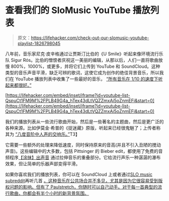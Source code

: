 # 查看我们的 SloMusic YouTube 播放列表

> 原文：<https://lifehacker.com/check-out-our-slomusic-youtube-playlist-1826798045>

八年前，音乐家尼克·皮辛格通过让贾斯汀比伯的《U Smile》听起来像环境流行乐队 Sigur Rós。比伯的憎恨者庆祝这一美丽的编辑，从那以后，人们一直将歌曲放慢 800%，1000%，或更多，并将它们上传到 YouTube 和 SoundCloud。这种类型的音乐声音平滑，缺乏可辨的歌词，这使它成为创作的绝佳背景音乐，所以我们在 YouTube 播放列表中收集了一些最好的音乐， [“所有音乐在 1/10 的速度下听起来都很好。”](https://www.youtube.com/playlist?list=PLB49G4a_hTex43dLtVQZZmxAi5oZnmEFi)

 [https://lifehacker.com/embed/inset/iframe?id=youtube-list-QspuCt1FM9M%2FPLB49G4a_hTex43dLtVQZZmxAi5oZnmEFi&start=0](https://lifehacker.com/embed/inset/iframe?id=youtube-list-QspuCt1FM9M%2FPLB49G4a_hTex43dLtVQZZmxAi5oZnmEFi&start=0) 

我们的播放列表从一些流行歌曲开始，然后是一些著名的主题曲，然后是更广泛的各种来源。比如伊莫金·希普的《捉迷藏》原版，听起来已经很鬼魅了；上传者称其为 [“八度音阶中人声的交响乐。”](https://www.youtube.com/watch?v=9jw27h74o2k)T3】



它需要一些额外的处理来降低速度，同时保持原来的音高(并且不引入丑陋的搅动声音)。这些编辑中的大多数，包括 Pittsinger 的 Bieber edit，都使用了免费的音频程序[【涂抹】出声音](https://www.npr.org/sections/therecord/2010/08/18/129283985/the-art-of-a-time-stretch) 通过拉伸音乐的重叠部分。它给流行声乐一种潺潺的瀑布效果，但让简单的乐器声部变得平滑。

如果你喜欢我们的播放列表，你可以在 SoundCloud 上或者通过[SLO music subreddit](https://www.reddit.com/r/SloMusic/)再听几首 [。这种音乐在公共场合并不多见，尤其是因为它很容易受到版权问题的影响。但有了 Paulstretch，你随时可以自己动手。对于每一首典型的流行歌曲，你都会有半个小时的新背景氛围。](https://soundcloud.com/search?q=slowed%201000%25)